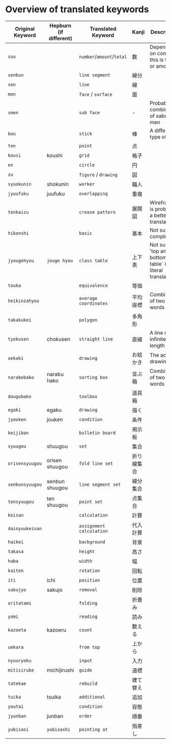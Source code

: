 # Overview of translated keywords

|Original Keyword|Hepburn (if different)|Translated Keyword|Kanji|Description|
|---|---|---|---|---|
| `suu` | | `number`/`amount`/`total` | 数 | Depending on context this is total or amount|
| `senbun` | | `line segment` | 線分 |
| `sen` | | `line` | 線 |
| `men` | | `face` / `surface` | 面
| `smen` | | `sub face` | - | Probably combination of sabu and men
| `bou`|  | `stick` | 棒 | A different type of line
| `ten` | | `point` | 点 |
| `kousi` | koushi | `grid` | 格子 |
| `en` | | `circle` | 円 |
| `zu` | | `figure` / `drawing` | 図
| `syuokunin` | shokunin | `worker` | 職人 
| `jyuufuku` | juufuku | `overlapping` | 重複
| `tenkaizu` | | `crease pattern` | 展開図 | Wireframe is probably a better translation
| `hikonshi` | | `basic` | 基本 | Not sure/ complete
| `jyougehyou` | `jouge hyou` | `class table` | 上下表 | Not sure, 'top and bottom table` is the literal translation
| `touka` | | `equivalence` | 等価
| `heikinzahyou` | | `average coordinates` | 平均座標 | Combination of two words
| `takakukei` | | `polygon` | 多角形
| `tyokusen` | chokusen | `straight line` | 直線 | A line of infinite length
| `oekaki` | | `drawing` | お絵かき | The act of drawing
| `narabebako` | narabu hako | `sorting box`| 並ぶ箱 | Combination of two words
| `dougubako` | | `toolbox` | 道具箱
| `egaki` | egaku | `drawing` | 描く
| `jyouken` | jouken | `condition` | 条件
| `keijiban` | | `bulletin board` | 掲示板
| `syuugou` | shuugou | `set` | 集合
| `orisensyuugou` | orisen shuugou | `fold line set` | 折り線集合
| `senbunsyuugou` | senbun shuugou | `line segment set` | 線分集合
| `tensyuugou` | ten shuugou | `point set` | 点集合
| `keisan` | | `calculation` | 計算
| `dainyuukeisan` | | `assignment calculation` | 代入計算
| `haikei` |  | `background` | 背景
| `takasa` | | `height` | 高さ
| `haba` | | `width` | 幅
| `kaiten` | | `rotation` | 回転
| `iti` | ichi | `position` | 位置
| `sakujyo` | sakujo | `removal` | 削除
| `oritatami` | | `folding` | 折畳み
| `yomi` | | `reading` | 読み
| `kazoeta` | kazoeru | `count` | 数える
| `uekara` | | `from top` | 上から
| `nyuuryoku` | | `input` | 入力
| `mitisirube` | michijirushi | `guide` | 道標
| `tatekae` | | `rebuild` | 建て替え
| `tuika` | tsuika | `additional` | 追加
| `youtai` | | `condition` | 容態
| `jyunban` | junban | `order` | 順番
| `yubisasi` | `yubisashi` | `pointing at` | 指差し